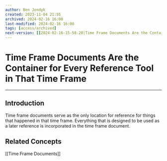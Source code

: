 ```yaml
---
author: Ben Jendyk
created: 2023-11-04 21:55
archived: 2024-02-16 16:00
last-modified: 2024-02-16 16:00
tags: [access/archived]
next-version: [[2024-02-16-15-58-20|Time Frame Documents Are the Container for Every Reference Tool in That Time Frame]]
---
```


# Time Frame Documents Are the Container for Every Reference Tool in That Time Frame

---

## Introduction

Time frame documents serve as the only location for reference for things that happened in that time frame. Everything that is designed to be used as a later reference is incorporated in the time frame document.

## Related Concepts

[[Time Frame Documents]]
